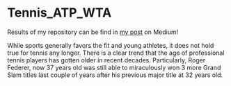# Tennis_ATP_WTA

Results of my repository can be find in <a href="https://link.medium.com/FCvjpknrSX">my post</a> on Medium!

While sports generally favors the fit and young athletes, it does not hold true for tennis any longer. There is a clear trend that the age of professional tennis players has gotten older in recent decades. Particularly, Roger Federer, now 37 years old was still able to miraculously won 3 more Grand Slam titles last couple of years after his previous major title at 32 years old.
